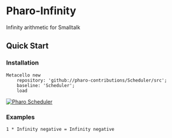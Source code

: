 # Pharo-Infinity
Infinity arithmetic for Smalltalk

## Quick Start
### Installation

```Smalltalk
Metacello new 
    repository: 'github://pharo-contributions/Scheduler/src';
    baseline: 'Scheduler';
    load
```

[![Pharo Scheduler](https://img.youtube.com/vi/5XmfsXLrkxM/0.jpg)](https://www.youtube.com/watch?v=5XmfsXLrkxM)

### Examples

```Smalltalk
1 * Infinity negative = Infinity negative
```
